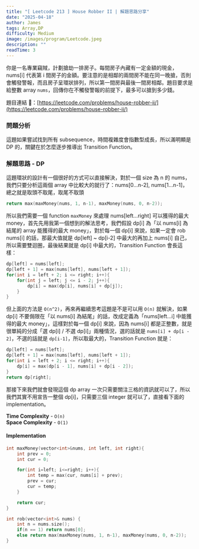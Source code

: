 ```yaml
---
title: "[ Leetcode 213 ] House Robber II | 解題思路分享"
date: "2025-04-18"
author: James
tags: Array,DP
difficulty: Medium
image: /images/program/Leetcode.jpeg
description: ""
readTime: 3
---
```


你是一名專業竊賊，計劃搶劫一排房子。每間房子內藏有一定金額的現金，nums[i] 代表第 i 間房子的金額。要注意的是相鄰的兩間房不能在同一晚搶，否則會觸發警報，而且房子呈環狀排列，所以第一間房與最後一間房相鄰。題目要求是給整數 array `nums`，回傳你在不觸發警報的前提下，最多可以搶到多少錢。

題目連結 🔗：[https://leetcode.com/problems/house-robber-ii/](https://leetcode.com/problems/house-robber-ii/)

### **問題分析**

這題如果嘗試找到所有 subsequence，時間複雜度會指數型成長，所以滿明顯是 DP 的，關鍵在於怎麼逐步推導出 Transition Function。

### **解題思路 - DP**

這題環狀的設計有一個很好的方式可以直接解決，對於一個 size 為 n 的 nums，我們只要分析這兩個 array 中比較大的就行了：nums[0...n-2], nums[1...n-1]，總之就是取頭不取尾，取尾不取頭

```cpp
return max(maxMoney(nums, 1, n-1), maxMoney(nums, 0, n-2)); 
```

所以我們需要一個 function `maxMoney` 來處理 nums[left...right] 可以獲得的最大 money，首先先用我第一個想到的解法思考，我們假設 dp[i] 為「以 nums[i] 為結尾的 array 能獲得的最大 money」，對於每一個 dp[i] 來說，如果一定會 rob nums[i] 的話，那最大值就是 dp[left] ~ dp[i-2] 中最大的再加上 nums[i] 自己，所以需要雙迴圈，最後結果就是 dp[i] 中最大的，Transition Function 會長這樣：

```cpp
dp[left] = nums[left];
dp[left + 1] = max(nums[left], nums[left + 1]);
for(int i = left + 2; i <= right; i++){
    for(int j = left; j <= i - 2; j++){
        dp[i] = max(dp[i], nums[i] + dp[j]);
    }
}
```

但上面的方法是 `O(n^2)`，再來再繼續思考這題是不是可以用 `O(n)` 就解決，如果 dp[i] 不要侷限在「以 nums[i] 為結尾」的話，改成定義為「nums[left...i] 中能獲得的最大 money」，這樣對於每一個 dp[i] 來說，因為 nums[i] 都是正整數，就是很單純的分成「選 dp[i] / 不選 dp[i]」兩種情況，選的話就是 `nums[i] + dp[i - 2]`，不選的話就是 `dp[i-1]`，所以取最大的，Transition Function 就是：

```cpp
dp[left] = nums[left];
dp[left + 1] = max(nums[left], nums[left + 1]);
for(int i = left + 2; i <= right; i++){
    dp[i] = max(dp[i - 1], nums[i] + dp[i - 2]);
}
return dp[right];
```

那接下來我們就會發現這個 dp array 一次只需要關注三格的資訊就可以了，所以我們其實不用宣告一整個 dp[i]，只需要三個 integer 就可以了，直接看下面的 implementation。

**Time Complexity** - `O(n)`<br>
**Space Complexity** - `O(1)`

#### **Implementation**

```cpp
int maxMoney(vector<int>&nums, int left, int right){
    int prev = 0;
    int cur = 0;

    for(int i=left; i<=right; i++){
        int temp = max(cur, nums[i] + prev);
        prev = cur;
        cur = temp;
    }

    return cur;
}

int rob(vector<int>& nums) {
    int n = nums.size();
    if(n == 1) return nums[0];
    else return max(maxMoney(nums, 1, n-1), maxMoney(nums, 0, n-2)); 
}
```
